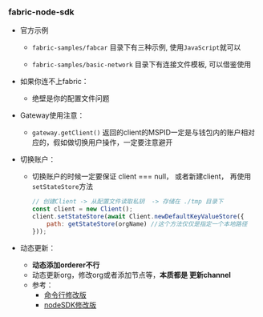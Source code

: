 ### fabric-node-sdk
- 官方示例

  - `fabric-samples/fabcar` 目录下有三种示例, 使用`JavaScript`就可以
  
  - `fabric-samples/basic-network` 目录下有连接文件模板, 可以借鉴使用
  
- 如果你连不上fabric：

  - 绝壁是你的配置文件问题

- Gateway使用注意：

  - `gateway.getClient()` 返回的client的MSPID一定是与钱包内的账户相对应的，假如做切换用户操作，一定要注意避开

- 切换账户：

  - 切换账户的时候一定要保证 client === null， 或者新建client， 再使用`setStateStore`方法

    ```js
    // 创建Client -> 从配置文件读取私钥  -> 存储在 ./tmp 目录下
    const client = new Client();
    client.setStateStore(await Client.newDefaultKeyValueStore({
        path: getStateStore(orgName) //这个方法仅仅是指定一个本地路径
    }));
    ```

- 动态更新：

  - **动态添加orderer不行**
  - 动态更新org，修改org或者添加节点等，**本质都是 更新channel**
  - 参考：
    - [命令行修改版](https://gerrit.hyperledger.org/r/#/c/13687/)
    - [nodeSDK修改版](https://github.com/hyperledger/fabric-sdk-node/blob/release-1.4/test/integration/configtxlator.js)
